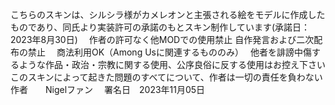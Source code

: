 こちらのスキンは、シルシラ様がカメレオンと主張される絵をモデルに作成したものであり、同氏より実装許可の承諾のもとスキン制作しています(承諾日：2023年8月30日)　
作者の許可なく他MODでの使用禁止 
自作発言および二次配布の禁止　
商法利用OK（Among Usに関連するもののみ）　
他者を誹謗中傷するような作品・政治・宗教に関する使用、公序良俗に反する使用はお控え下さい　
このスキンによって起きた問題のすべてについて、作者は一切の責任を負わない　
作者　　Nigelファン　
署名日　2023年11月05日　